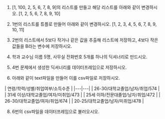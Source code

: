 1. [1, 100, 2, 5, 6, 7, 8, 9]의 리스트를 만들고 해당 리스트를 아래와 같이 변경하시오.
   [1, 2, 5, 6, 7, 8, 9, 10]

2. 1번의 리스트를 튜플로 만들어 아래와 같이 변경하시오.
   [1, 2, 3, 4, 5, 6, 7, 8, 9, 10, 11]

3. 2번의 리스트에서 5보다 작거나 같은 값을 추출해 리스트에 저장하고, 4보다 작은 값들을 B라는 변수에 저장하시오.

4. 학과 교수님 이름 5명, 사무실 전화번호 5개를 하나의 딕셔너리로 만드시오.
  
5. 4번 문제에서 생성한 딕셔너리를 데이터프레임으로 저장하시오.

6. 아래와 같이 text파일을 만들어 이를 csv파일로 저장하시오.

| 연령/학력/성별/취업여부/소득수준 |
|---|---|
| 26-30/대학교졸업/남자/취업/574 |
| 31세 이상/대학교졸업/여자/미취업/473 |
| 25세 이하/전문대졸업/남자/취업/472 |
| 26-30/대학교졸업/여자/취업/674 |
| 20-25/대학교졸업/남자/미취업/478 |

8. 6번의 csv파일을 데이터프레임으로 불러오시오.
